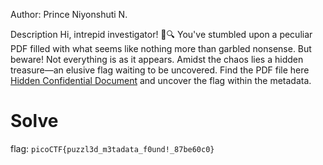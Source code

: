 Author: Prince Niyonshuti N.

Description
Hi, intrepid investigator! 📄🔍 You've stumbled upon a peculiar PDF filled with what seems like nothing more than garbled nonsense. But beware! Not everything is as it appears. Amidst the chaos lies a hidden treasure—an elusive flag waiting to be uncovered.
Find the PDF file here [Hidden Confidential Document](https://challenge-files.picoctf.net/c_saffron_estate/ccc0d441aa5e523d76f4cddf3e8ef48763cb19abcc171a69ec743a958db3ee33/confidential.pdf) and uncover the flag within the metadata.

# Solve

flag: `picoCTF{puzzl3d_m3tadata_f0und!_87be60c0}`
